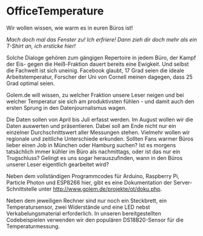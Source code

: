 # OfficeTemperature
Wir wollen wissen, wie warm es in euren Büros ist!

*Mach doch mal das Fenster zu! Ich erfriere!*
*Dann zieh dir doch mehr als ein T-Shirt an, ich ersticke hier!*

 Solche Dialoge gehören zum gängigen Repertoire in jedem Büro, der Kampf der Eis- gegen die Heiß-Fraktion dauert bereits eine Ewigkeit. Und selbst die Fachwelt ist sich uneinig. Facebook glaubt, 17 Grad seien die ideale Arbeitstemperatur, Forscher der Uni von Cornell meinen dagegen, dass 25 Grad optimal seien.

Golem.de will wissen, zu welcher Fraktion unsere Leser neigen und bei welcher Temperatur sie sich am produktivsten fühlen - und damit auch den ersten Sprung in den Datenjournalismus wagen.

Die Daten sollen von April bis Juli erfasst werden. Im August wollen wir die Daten auswerten und präsentieren. Dabei soll am Ende nicht nur ein einzelner Durchschnittswert aller Messungen stehen. Vielmehr wollen wir regionale und zeitliche Unterschiede erkunden. Sollten Fans warmer Büros lieber einen Job in München oder Hamburg suchen? Ist es morgens tatsächlich immer kühler im Büro als nachmittags, oder ist das nur ein Trugschluss? Gelingt es uns sogar herauszufinden, wann in den Büros unserer Leser eigentlich gearbeitet wird?

Neben dem vollständigen Programmcodes für Arduino, Raspberry Pi, Particle Photon und ESP8266 hier, gibt es eine Dokumentation der Server-Schnittstelle unter http://www.golem.de/projekte/ot/doku.php. 

Neben dem jeweiligen Rechner sind nur noch ein Steckbrett, ein Temperatursensor, zwei Widerstände und eine LED nebst Verkabelungsmaterial erforderlich. In unseren bereitgestellten Codebeispielen verwenden wir den populären DS18B20-Sensor für die Temperaturmessung.